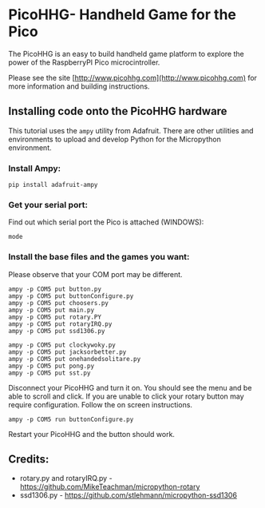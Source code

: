 # PicoHHG- Handheld Game for the Pico

The PicoHHG is an easy to build handheld game platform to explore the power of the RaspberryPI Pico microcintroller.

Please see the site [http://www.picohhg.com](http://www.picohhg.com) for more information and building instructions.

## Installing code onto the PicoHHG hardware

This tutorial uses the ```ampy``` utility from Adafruit.  There are other utilities and environments to upload and develop Python for the Micropython environment.

###  Install Ampy:

```
pip install adafruit-ampy
```

### Get your serial port:

Find out which serial port the Pico is attached (WINDOWS):

```
mode
```


### Install the base files and the games you want:

Please observe that your COM port may be different.

```
ampy -p COM5 put button.py
ampy -p COM5 put buttonConfigure.py
ampy -p COM5 put choosers.py
ampy -p COM5 put main.py
ampy -p COM5 put rotary.PY
ampy -p COM5 put rotaryIRQ.py
ampy -p COM5 put ssd1306.py
```

```
ampy -p COM5 put clockywoky.py
ampy -p COM5 put jacksorbetter.py
ampy -p COM5 put onehandedsolitare.py
ampy -p COM5 put pong.py
ampy -p COM5 put sst.py
```

Disconnect your PicoHHG and turn it on. You should see the menu and be able to scroll and click. If you are unable to click your rotary button may require configuration. Follow the on screen instructions.

```
ampy -p COM5 run buttonConfigure.py
```

Restart your PicoHHG and the button should work.

## Credits:
* rotary.py and rotaryIRQ.py - https://github.com/MikeTeachman/micropython-rotary
* ssd1306.py - https://github.com/stlehmann/micropython-ssd1306

